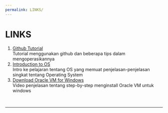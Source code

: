 ```yaml
---
permalink: LINKS/
---
```


# LINKS
1. [Github Tutorial](https://hanifrifky.github.io/os232/)<br>
   Tutorial menggunakan github dan beberapa tips dalam mengoperasikannya
2. [Introduction to OS](https://youtu.be/vBURTt97EkA?si=4ok7od0AlrqUOq02)<br>
   Intro ke pelajaran tentang OS yang memuat penjelasan-penjelasan singkat tentang Operating System
3. [Download Oracle VM for Windows](https://youtu.be/nvdnQX9UkMY?si=9oH07sRNLGdy1J3)<br>
   Video penjelasan tentang step-by-step menginstall Oracle VM untuk windows
<br>
<hr>
